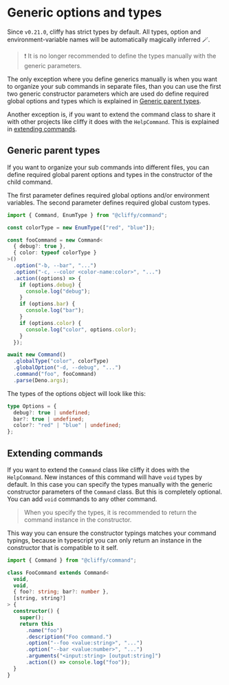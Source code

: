 # Generic options and types

Since `v0.21.0`, cliffy has strict types by default. All types, option and
environment-variable names will be automatically magically inferred 🪄.

> ❗ It is no longer recommended to define the types manually with the generic
> parameters.

The only exception where you define generics manually is when you want to
organize your sub commands in separate files, than you can use the first two
generic constructor parameters which are used do define required global options
and types which is explained in [Generic parent types](#generic-parent-types).

Another exception is, if you want to extend the command class to share it with
other projects like cliffy it does with the `HelpCommand`. This is explained in
[extending commands](#extending-commands).

## Generic parent types

If you want to organize your sub commands into different files, you can define
required global parent options and types in the constructor of the child
command.

The first parameter defines required global options and/or environment
variables. The second parameter defines required global custom types.

```typescript
import { Command, EnumType } from "@cliffy/command";

const colorType = new EnumType(["red", "blue"]);

const fooCommand = new Command<
  { debug?: true },
  { color: typeof colorType }
>()
  .option("-b, --bar", "...")
  .option("-c, --color <color-name:color>", "...")
  .action((options) => {
    if (options.debug) {
      console.log("debug");
    }
    if (options.bar) {
      console.log("bar");
    }
    if (options.color) {
      console.log("color", options.color);
    }
  });

await new Command()
  .globalType("color", colorType)
  .globalOption("-d, --debug", "...")
  .command("foo", fooCommand)
  .parse(Deno.args);
```

The types of the options object will look like this:

```ts
type Options = {
  debug?: true | undefined;
  bar?: true | undefined;
  color?: "red" | "blue" | undefined;
};
```

## Extending commands

If you want to extend the `Command` class like cliffy it does with the
`HelpCommand`. New instances of this command will have `void` types by default.
In this case you can specify the types manually with the generic constructor
parameters of the `Command` class. But this is completely optional. You can add
`void` commands to any other command.

> When you specify the types, it is recommended to return the command instance
> in the constructor.

This way you can ensure the constructor typings matches your command typings,
because in typescript you can only return an instance in the constructor that is
compatible to it self.

```ts
import { Command } from "@cliffy/command";

class FooCommand extends Command<
  void,
  void,
  { foo?: string; bar?: number },
  [string, string?]
> {
  constructor() {
    super();
    return this
      .name("foo")
      .description("Foo command.")
      .option("--foo <value:string>", "...")
      .option("--bar <value:number>", "...")
      .arguments("<input:string> [output:string]")
      .action(() => console.log("foo"));
  }
}
```

